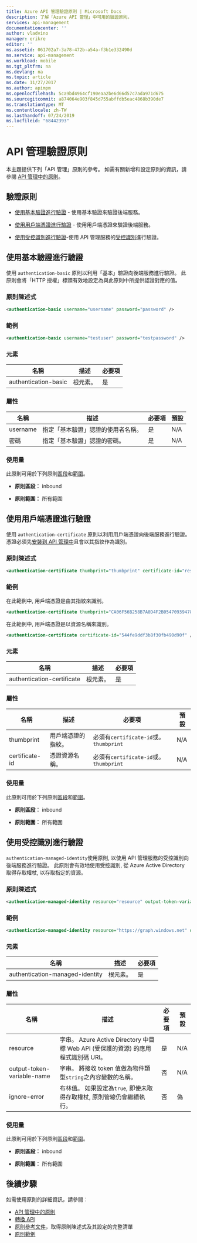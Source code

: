 ```yaml
---
title: Azure API 管理驗證原則 | Microsoft Docs
description: 了解「Azure API 管理」中可用的驗證原則。
services: api-management
documentationcenter: ''
author: vladvino
manager: erikre
editor: ''
ms.assetid: 061702a7-3a78-472b-a54a-f3b1e332490d
ms.service: api-management
ms.workload: mobile
ms.tgt_pltfrm: na
ms.devlang: na
ms.topic: article
ms.date: 11/27/2017
ms.author: apimpm
ms.openlocfilehash: 5ca9bd4964cf190eaa2be6d66d57c7ada971d675
ms.sourcegitcommit: a874064e903f845d755abffdb5eac4868b390de7
ms.translationtype: MT
ms.contentlocale: zh-TW
ms.lasthandoff: 07/24/2019
ms.locfileid: "68442393"
---
```

# <a name="api-management-authentication-policies"></a>API 管理驗證原則
本主題提供下列「API 管理」原則的參考。 如需有關新增和設定原則的資訊，請參閱 [API 管理中的原則](https://go.microsoft.com/fwlink/?LinkID=398186)。

##  <a name="AuthenticationPolicies"></a> 驗證原則

-   [使用基本驗證進行驗證](api-management-authentication-policies.md#Basic) - 使用基本驗證來驗證後端服務。

-   [使用用戶端憑證進行驗證](api-management-authentication-policies.md#ClientCertificate) - 使用用戶端憑證來驗證後端服務。

-   [使用受控識別進行驗證](api-management-authentication-policies.md#ManagedIdentity)-使用 API 管理服務的[受控識別](../active-directory/managed-identities-azure-resources/overview.md)進行驗證。

##  <a name="Basic"></a> 使用基本驗證進行驗證
 使用 `authentication-basic` 原則以利用「基本」驗證向後端服務進行驗證。 此原則會將「HTTP 授權」標頭有效地設定為與此原則中所提供認證對應的值。

### <a name="policy-statement"></a>原則陳述式

```xml
<authentication-basic username="username" password="password" />
```

### <a name="example"></a>範例

```xml
<authentication-basic username="testuser" password="testpassword" />
```

### <a name="elements"></a>元素

|名稱|描述|必要項|
|----------|-----------------|--------------|
|authentication-basic|根元素。|是|

### <a name="attributes"></a>屬性

|名稱|描述|必要項|預設|
|----------|-----------------|--------------|-------------|
|username|指定「基本驗證」認證的使用者名稱。|是|N/A|
|密碼|指定「基本驗證」認證的密碼。|是|N/A|

### <a name="usage"></a>使用量
 此原則可用於下列原則[區段](https://azure.microsoft.com/documentation/articles/api-management-howto-policies/#sections)和[範圍](https://azure.microsoft.com/documentation/articles/api-management-howto-policies/#scopes)。

-   **原則區段︰** inbound

-   **原則範圍：** 所有範圍

##  <a name="ClientCertificate"></a> 使用用戶端憑證進行驗證
 使用 `authentication-certificate` 原則以利用用戶端憑證向後端服務進行驗證。 憑證必須先[安裝到 API 管理中](https://go.microsoft.com/fwlink/?LinkID=511599)且會以其指紋作為識別。

### <a name="policy-statement"></a>原則陳述式

```xml
<authentication-certificate thumbprint="thumbprint" certificate-id="resource name"/>
```

### <a name="examples"></a>範例

在此範例中, 用戶端憑證是由其指紋來識別。
```xml
<authentication-certificate thumbprint="CA06F56B258B7A0D4F2B05470939478651151984" />
```
在此範例中, 用戶端憑證是以資源名稱來識別。
```xml
<authentication-certificate certificate-id="544fe9ddf3b8f30fb490d90f" />
```

### <a name="elements"></a>元素

|名稱|描述|必要項|
|----------|-----------------|--------------|
|authentication-certificate|根元素。|是|

### <a name="attributes"></a>屬性

|名稱|描述|必要項|預設|
|----------|-----------------|--------------|-------------|
|thumbprint|用戶端憑證的指紋。|必須有`certificate-id`或。 `thumbprint`|N/A|
|certificate-id|憑證資源名稱。|必須有`certificate-id`或。 `thumbprint`|N/A|

### <a name="usage"></a>使用量
 此原則可用於下列原則[區段](https://azure.microsoft.com/documentation/articles/api-management-howto-policies/#sections)和[範圍](https://azure.microsoft.com/documentation/articles/api-management-howto-policies/#scopes)。

-   **原則區段︰** inbound

-   **原則範圍：** 所有範圍

##  <a name="ManagedIdentity"></a>使用受控識別進行驗證
 `authentication-managed-identity`使用原則, 以使用 API 管理服務的受控識別向後端服務進行驗證。 此原則會有效地使用受控識別, 從 Azure Active Directory 取得存取權杖, 以存取指定的資源。

### <a name="policy-statement"></a>原則陳述式

```xml
<authentication-managed-identity resource="resource" output-token-variable-name="token-variable" ignore-error="true|false"/>
```

### <a name="example"></a>範例

```xml
<authentication-managed-identity resource="https://graph.windows.net" output-token-variable-name="test-access-token" ignore-error="true" />
```

### <a name="elements"></a>元素

|名稱|描述|必要項|
|----------|-----------------|--------------|
|authentication-managed-identity |根元素。|是|

### <a name="attributes"></a>屬性

|名稱|描述|必要項|預設|
|----------|-----------------|--------------|-------------|
|resource|字串。 Azure Active Directory 中目標 Web API (受保護的資源) 的應用程式識別碼 URI。|是|N/A|
|output-token-variable-name|字串。 將接收 token 值做為物件類型`string`之內容變數的名稱。|否|N/A|
|ignore-error|布林值。 如果設定為`true`, 即使未取得存取權杖, 原則管線仍會繼續執行。|否|偽|

### <a name="usage"></a>使用量
 此原則可用於下列原則[區段](https://azure.microsoft.com/documentation/articles/api-management-howto-policies/#sections)和[範圍](https://azure.microsoft.com/documentation/articles/api-management-howto-policies/#scopes)。

-   **原則區段︰** inbound

-   **原則範圍：** 所有範圍

## <a name="next-steps"></a>後續步驟
如需使用原則的詳細資訊，請參閱︰

+ [API 管理中的原則](api-management-howto-policies.md)
+ [轉換 API](transform-api.md)
+ [原則參考文件](api-management-policy-reference.md)，取得原則陳述式及其設定的完整清單
+ [原則範例](policy-samples.md)
